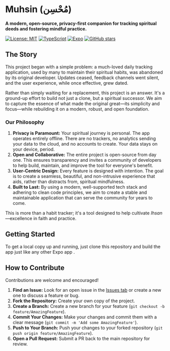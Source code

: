 # Muhsin (مُحْسِن)

**A modern, open-source, privacy-first companion for tracking spiritual deeds and fostering mindful practice.**

[![License: MIT](https://img.shields.io/badge/License-MIT-yellow.svg?style=for-the-badge)](https://opensource.org/licenses/MIT)
[![TypeScript](https://img.shields.io/badge/%3C%2F%3E-TypeScript-%230074c1.svg?style=for-the-badge)](https://www.typescriptlang.org/)
[![Expo](https://img.shields.io/badge/Expo-505151?logo=Expo&style=for-the-badge)](https://expo.dev/)
[![GitHub stars](https://img.shields.io/github/stars/uwayss/muhsin?logo=github&style=for-the-badge)](https://github.com/uwayss/muhsin/stargazers)

## The Story

This project began with a simple problem: a much-loved daily tracking application, used by many to maintain their spiritual habits, was abandoned by its original developer. Updates ceased, feedback channels went silent, and the user experience, while once effective, grew dated.

Rather than simply waiting for a replacement, this project is an answer. It's a ground-up effort to build not just a clone, but a spiritual successor. We aim to capture the essence of what made the original great—its simplicity and focus—while rebuilding it on a modern, robust, and open foundation.

### Our Philosophy

1.  **Privacy is Paramount:** Your spiritual journey is personal. The app operates entirely offline. There are no trackers, no analytics sending your data to the cloud, and no accounts to create. Your data stays on your device, period.
2.  **Open and Collaborative:** The entire project is open-source from day one. This ensures transparency and invites a community of developers to help build, maintain, and improve the tool for everyone's benefit.
3.  **User-Centric Design:** Every feature is designed with intention. The goal is to create a seamless, beautiful, and non-intrusive experience that aids, rather than distracts from, spiritual mindfulness.
4.  **Built to Last:** By using a modern, well-supported tech stack and adhering to clean code principles, we aim to create a stable and maintainable application that can serve the community for years to come.

This is more than a habit tracker; it's a tool designed to help cultivate _Ihsan_—excellence in faith and practice.

## Getting Started

To get a local copy up and running, just clone this repository and build the app just like any other Expo app .

## How to Contribute

Contributions are welcome and encouraged!

1.  **Find an Issue:** Look for an open issue in the [Issues tab](https://github.com/uwayss/muhsin/issues) or create a new one to discuss a feature or bug.
2.  **Fork the Repository:** Create your own copy of the project.
3.  **Create a Branch:** Create a new branch for your feature (`git checkout -b feature/AmazingFeature`).
4.  **Commit Your Changes:** Make your changes and commit them with a clear message (`git commit -m 'Add some AmazingFeature'`).
5.  **Push to Your Branch:** Push your changes to your forked repository (`git push origin feature/AmazingFeature`).
6.  **Open a Pull Request:** Submit a PR back to the main repository for review.
